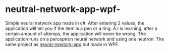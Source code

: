 # neutral-network-app-wpf-
Simple neural network app made in c#. After entering 2 values, the application will tell you if the item is a pen or a ring.
A.I is learning, after a certain amount of attemps, the application will never be wrong.
The application runs on a perceptron neural network and using one neutron.
The same project as <a href="https://github.com/novy213/neural-newtork-app">neural-newtork-app<a/> but made in WPF.
